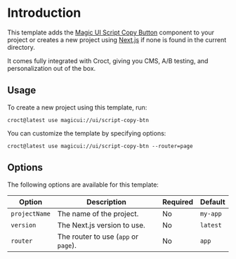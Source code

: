 # Introduction

This template adds the [Magic UI Script Copy Button](https://magicui.design/docs/components/script-copy-btn) component to your 
project or creates a new project using [Next.js](https://nextjs.org/) if none is found in the current directory.

It comes fully integrated with Croct, giving you CMS, A/B testing, and personalization out of the box.

## Usage

To create a new project using this template, run:

```js-pm
croct@latest use magicui://ui/script-copy-btn
```

You can customize the template by specifying options:

```js-pm
croct@latest use magicui://ui/script-copy-btn --router=page
```

## Options

The following options are available for this template:

| Option        | Description                          | Required | Default  |
|---------------|--------------------------------------|----------|----------|
| `projectName` | The name of the project.             | No       | `my-app` |
| `version`     | The Next.js version to use.          | No       | `latest` |
| `router`      | The router to use (`app` or `page`). | No       | `app`    |
